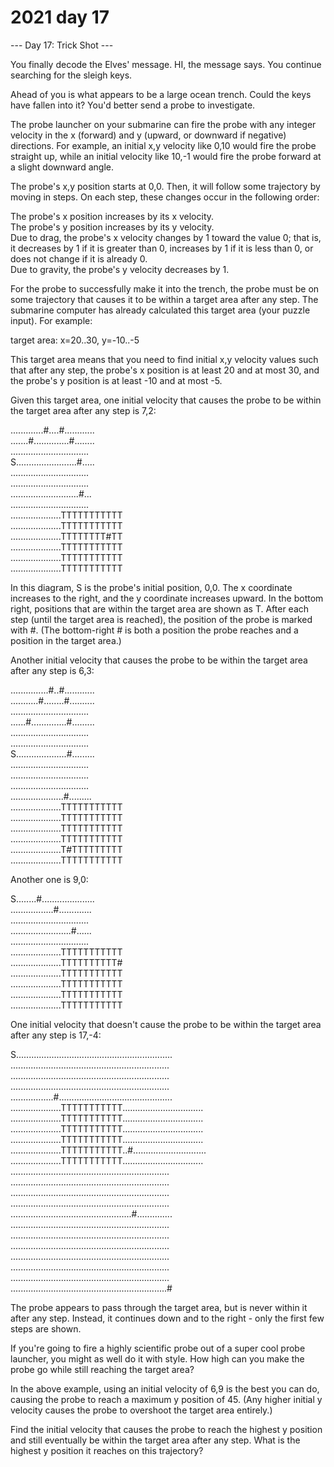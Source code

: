 # 2021 day 17

--- Day 17: Trick Shot ---

You finally decode the Elves' message. HI, the message says. You continue searching for the sleigh keys.



Ahead of you is what appears to be a large ocean trench. Could the keys have fallen into it? You'd better send a probe to investigate.



The probe launcher on your submarine can fire the probe with any integer velocity in the x (forward) and y (upward, or downward if negative) directions. For example, an initial x,y velocity like 0,10 would fire the probe straight up, while an initial velocity like 10,-1 would fire the probe forward at a slight downward angle.



The probe's x,y position starts at 0,0. Then, it will follow some trajectory by moving in steps. On each step, these changes occur in the following order:



The probe's x position increases by its x velocity.\
The probe's y position increases by its y velocity.\
Due to drag, the probe's x velocity changes by 1 toward the value 0; that is, it decreases by 1 if it is greater than 0, increases by 1 if it is less than 0, or does not change if it is already 0.\
Due to gravity, the probe's y velocity decreases by 1.



For the probe to successfully make it into the trench, the probe must be on some trajectory that causes it to be within a target area after any step. The submarine computer has already calculated this target area (your puzzle input). For example:



target area: x=20..30, y=-10..-5



This target area means that you need to find initial x,y velocity values such that after any step, the probe's x position is at least 20 and at most 30, and the probe's y position is at least -10 and at most -5.



Given this target area, one initial velocity that causes the probe to be within the target area after any step is 7,2:



.............#....#............\
.......#..............#........\
...............................\
S........................#.....\
...............................\
...............................\
...........................#...\
...............................\
....................TTTTTTTTTTT\
....................TTTTTTTTTTT\
....................TTTTTTTT#TT\
....................TTTTTTTTTTT\
....................TTTTTTTTTTT\
....................TTTTTTTTTTT



In this diagram, S is the probe's initial position, 0,0. The x coordinate increases to the right, and the y coordinate increases upward. In the bottom right, positions that are within the target area are shown as T. After each step (until the target area is reached), the position of the probe is marked with #. (The bottom-right # is both a position the probe reaches and a position in the target area.)



Another initial velocity that causes the probe to be within the target area after any step is 6,3:



...............#..#............\
...........#........#..........\
...............................\
......#..............#.........\
...............................\
...............................\
S....................#.........\
...............................\
...............................\
...............................\
.....................#.........\
....................TTTTTTTTTTT\
....................TTTTTTTTTTT\
....................TTTTTTTTTTT\
....................TTTTTTTTTTT\
....................T#TTTTTTTTT\
....................TTTTTTTTTTT



Another one is 9,0:



S........#.....................\
.................#.............\
...............................\
........................#......\
...............................\
....................TTTTTTTTTTT\
....................TTTTTTTTTT#\
....................TTTTTTTTTTT\
....................TTTTTTTTTTT\
....................TTTTTTTTTTT\
....................TTTTTTTTTTT



One initial velocity that doesn't cause the probe to be within the target area after any step is 17,-4:



S..............................................................\
...............................................................\
...............................................................\
...............................................................\
.................#.............................................\
....................TTTTTTTTTTT................................\
....................TTTTTTTTTTT................................\
....................TTTTTTTTTTT................................\
....................TTTTTTTTTTT................................\
....................TTTTTTTTTTT..#.............................\
....................TTTTTTTTTTT................................\
...............................................................\
...............................................................\
...............................................................\
...............................................................\
................................................#..............\
...............................................................\
...............................................................\
...............................................................\
...............................................................\
...............................................................\
...............................................................\
..............................................................#



The probe appears to pass through the target area, but is never within it after any step. Instead, it continues down and to the right - only the first few steps are shown.



If you're going to fire a highly scientific probe out of a super cool probe launcher, you might as well do it with style. How high can you make the probe go while still reaching the target area?



In the above example, using an initial velocity of 6,9 is the best you can do, causing the probe to reach a maximum y position of 45. (Any higher initial y velocity causes the probe to overshoot the target area entirely.)



Find the initial velocity that causes the probe to reach the highest y position and still eventually be within the target area after any step. What is the highest y position it reaches on this trajectory?



